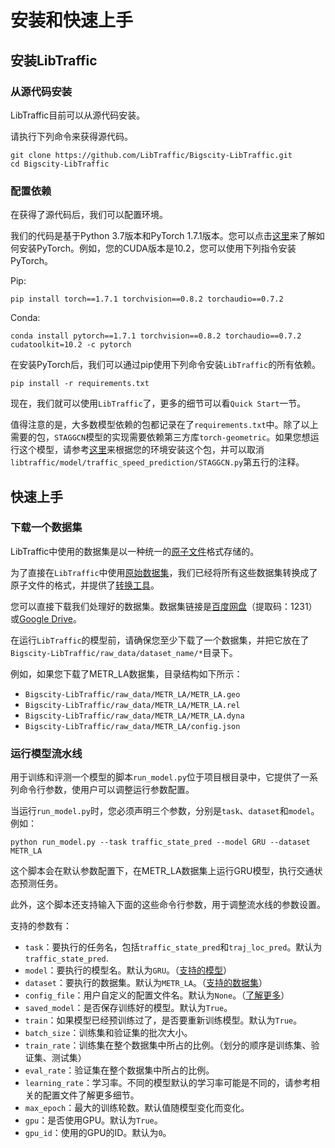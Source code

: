 # 安装和快速上手

## 安装LibTraffic

### 从源代码安装

LibTraffic目前可以从源代码安装。

请执行下列命令来获得源代码。

```
git clone https://github.com/LibTraffic/Bigscity-LibTraffic.git
cd Bigscity-LibTraffic
```

### 配置依赖

在获得了源代码后，我们可以配置环境。

我们的代码是基于Python 3.7版本和PyTorch 1.7.1版本。您可以点击[这里](https://pytorch.org/get-started/previous-versions/#v171)来了解如何安装PyTorch。例如，您的CUDA版本是10.2，您可以使用下列指令安装PyTorch。

Pip:

```
pip install torch==1.7.1 torchvision==0.8.2 torchaudio==0.7.2
```

Conda:

```
conda install pytorch==1.7.1 torchvision==0.8.2 torchaudio==0.7.2 cudatoolkit=10.2 -c pytorch
```

在安装PyTorch后，我们可以通过pip使用下列命令安装`LibTraffic`的所有依赖。

```
pip install -r requirements.txt
```

现在，我们就可以使用`LibTraffic`了，更多的细节可以看`Quick Start`一节。

值得注意的是，大多数模型依赖的包都记录在了`requirements.txt`中。除了以上需要的包，`STAGGCN`模型的实现需要依赖第三方库`torch-geometric`。如果您想运行这个模型，请参考[这里](https://github.com/rusty1s/pytorch_geometric)来根据您的环境安装这个包，并可以取消`libtraffic/model/traffic_speed_prediction/STAGGCN.py`第五行的注释。

## 快速上手

### 下载一个数据集

LibTraffic中使用的数据集是以一种统一的[原子文件](https://bigscity-libtraffic-docs.readthedocs.io/zh/latest/user_guide/data/atomic_files.html)格式存储的。

为了直接在`LibTraffic`中使用[原始数据集](https://bigscity-libtraffic-docs.readthedocs.io/zh/latest/user_guide/data/raw_data.html)，我们已经将所有这些数据集转换成了原子文件的格式，并提供了[转换工具](https://github.com/LibTraffic/Bigscity-LibTraffic-Datasets)。

您可以直接下载我们处理好的数据集。数据集链接是[百度网盘](https://pan.baidu.com/s/1qEfcXBO-QwZfiT0G3IYMpQ)（提取码：1231）或[Google Drive](https://drive.google.com/drive/folders/1g5v2Gq1tkOq8XO0HDCZ9nOTtRpB6-gPe?usp=sharing)。

在运行`LibTraffic`的模型前，请确保您至少下载了一个数据集，并把它放在了`Bigscity-LibTraffic/raw_data/dataset_name/*`目录下。

例如，如果您下载了METR_LA数据集，目录结构如下所示：

- `Bigscity-LibTraffic/raw_data/METR_LA/METR_LA.geo`
- `Bigscity-LibTraffic/raw_data/METR_LA/METR_LA.rel`
- `Bigscity-LibTraffic/raw_data/METR_LA/METR_LA.dyna`
- `Bigscity-LibTraffic/raw_data/METR_LA/config.json`

### 运行模型流水线

用于训练和评测一个模型的脚本`run_model.py`位于项目根目录中，它提供了一系列命令行参数，使用户可以调整运行参数配置。

当运行`run_model.py`时，您必须声明三个参数，分别是`task`、`dataset`和`model`。例如：

```
python run_model.py --task traffic_state_pred --model GRU --dataset METR_LA
```

这个脚本会在默认参数配置下，在METR_LA数据集上运行GRU模型，执行交通状态预测任务。

此外，这个脚本还支持输入下面的这些命令行参数，用于调整流水线的参数设置。

支持的参数有：

- `task`：要执行的任务名，包括`traffic_state_pred`和`traj_loc_pred`。默认为`traffic_state_pred`.
- `model`：要执行的模型名。默认为`GRU`。（[支持的模型](https://bigscity-libtraffic-docs.readthedocs.io/zh/latest/user_guide/model.html)）
- `dataset`：要执行的数据集。默认为`METR_LA`。（[支持的数据集](https://bigscity-libtraffic-docs.readthedocs.io/zh/latest/user_guide/data/raw_data.html)）
- `config_file`：用户自定义的配置文件名。默认为`None`。（[了解更多](https://bigscity-libtraffic-docs.readthedocs.io/zh/latest/user_guide/config_settings.html)）
- `saved_model`：是否保存训练好的模型。默认为`True`。
- `train`：如果模型已经预训练过了，是否要重新训练模型。默认为`True`。
- `batch_size`：训练集和验证集的批次大小。
- `train_rate`：训练集在整个数据集中所占的比例。（划分的顺序是训练集、验证集、测试集）
- `eval_rate`：验证集在整个数据集中所占的比例。
- `learning_rate`：学习率。不同的模型默认的学习率可能是不同的，请参考相关的配置文件了解更多细节。
- `max_epoch`：最大的训练轮数。默认值随模型变化而变化。
- `gpu`：是否使用GPU。默认为`True`。
- `gpu_id`：使用的GPU的ID。默认为`0`。